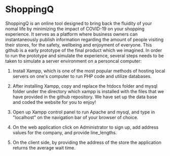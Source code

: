 # ShoppingQ
ShoppingQ is an online tool designed to bring back the fluidity of your nomal life by minimizing the impact of COVID-19 on your shopping experience. It serves as a platform where business owners can instantaneously publish information regarding the amount of people visiting their stores, for the safety, wellbeing and enjoyment of everyone.
This github is a early prototype of the final product which we imagined. In order to run the prototype and simulate the experience, several steps needs to be taken to simulate a server environment on a personcal computer:

1. Install Xampp, which is one of the most popular methods of hosting local servers on one's computer to run PHP code and utilize databases.

2. After installing Xampp, copy and replace the htdocs folder and mysql folder under the directory which xampp is installed with the files that we have provided in the github repository. We have set up the data base and coded the website for you to enjoy!

3. Open up Xampp control panel to run Apache and mysql, and type in "localhost" on the navigation bar of your browser of choice.

4. On the web application click on Administrator to sign up, add address values for the company, and provide line_lengths.

5. On the client side, by providing the address of the store the application returns the average wait time.
